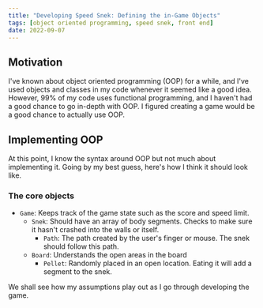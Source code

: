 ```yaml
---
title: "Developing Speed Snek: Defining the in-Game Objects"
tags: [object oriented programming, speed snek, front end]
date: 2022-09-07
---
```


## Motivation

I've known about object oriented programming (OOP) for a while, and I've used objects and classes in my code whenever it seemed like a good idea. However, 99% of my code uses functional programming, and I haven't had a good chance to go in-depth with OOP. I figured creating a game would be a good chance to actually use OOP.

## Implementing OOP

At this point, I know the syntax around OOP but not much about implementing it. Going by my best guess, here's how I think it should look like.

### The core objects

- `Game`: Keeps track of the game state such as the score and speed limit.
  - `Snek`: Should have an array of body segments. Checks to make sure it hasn't crashed into the walls or itself.
    - `Path`: The path created by the user's finger or mouse. The snek should follow this path.
  - `Board`: Understands the open areas in the board
    - `Pellet`: Randomly placed in an open location. Eating it will add a segment to the snek.

We shall see how my assumptions play out as I go through developing the game.
